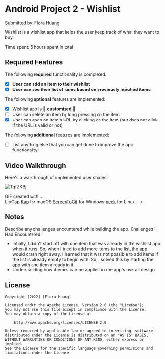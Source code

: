 # Android Project 2 - Wishlist

Submitted by: Flora Huang

Wishlist is a wishlist app that helps the user keep track of what they want to buy.

Time spent: 5 hours spent in total

## Required Features

The following **required** functionality is completed:

- [X] **User can add an item to their wishlist**
- [X] **User can see their list of items based on previously inputted items**

The following **optional** features are implemented:

- [X] Wishlist app is 🎨 **customized** 🎨
- [ ] User can delete an item by long pressing on the item
- [X] User can open an item's URL by clicking on the item (but does not click if the URL is valid or not)

The following **additional** features are implemented:

* [ ] List anything else that you can get done to improve the app functionality!

## Video Walkthrough

Here's a walkthrough of implemented user stories:

![TqfZKBj](https://user-images.githubusercontent.com/99567644/192084175-95e141a9-7c90-4f7c-ac4d-59345c4f42fc.gif)

<!-- Replace this with whatever GIF tool you used! -->
GIF created with ...  
LipCap
[Kap](https://getkap.co/) for macOS
[ScreenToGif](https://www.screentogif.com/) for Windows
[peek](https://github.com/phw/peek) for Linux. -->

## Notes

Describe any challenges encountered while building the app.
Challenges I Had Encountered:
 - Intially, I didn't start off with one item that was already in the wishlist app when it runs. So, when I tried to add more items to the list, the app would crash right away. 
   I learned that it was not possible to add items if the list is already empty to begin with. So, I solved this by starting the app with one item already in it.
 - Understanding how themes can be applied to the app's overall design

## License

    Copyright [2022] [Flora Huang]

    Licensed under the Apache License, Version 2.0 (the "License");
    you may not use this file except in compliance with the License.
    You may obtain a copy of the License at

        http://www.apache.org/licenses/LICENSE-2.0

    Unless required by applicable law or agreed to in writing, software
    distributed under the License is distributed on an "AS IS" BASIS,
    WITHOUT WARRANTIES OR CONDITIONS OF ANY KIND, either express or implied.
    See the License for the specific language governing permissions and
    limitations under the License.
